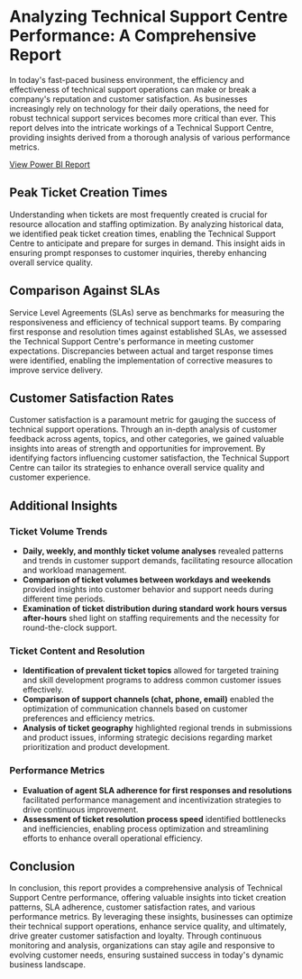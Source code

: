 # Analyzing Technical Support Centre Performance: A Comprehensive Report

In today's fast-paced business environment, the efficiency and effectiveness of technical support operations can make or break a company's reputation and customer satisfaction. As businesses increasingly rely on technology for their daily operations, the need for robust technical support services becomes more critical than ever. This report delves into the intricate workings of a Technical Support Centre, providing insights derived from a thorough analysis of various performance metrics.

[View Power BI Report](https://app.powerbi.com/view?r=eyJrIjoiZjc3YjFlZTgtMGFmZC00YmM0LTg4OWEtNjBlMGRmZDVlYzA0IiwidCI6IjQ2NTRiNmYxLTBlNDctNDU3OS1hOGExLTAyZmU5ZDk0M2M3YiIsImMiOjl9)

## Peak Ticket Creation Times
Understanding when tickets are most frequently created is crucial for resource allocation and staffing optimization. By analyzing historical data, we identified peak ticket creation times, enabling the Technical Support Centre to anticipate and prepare for surges in demand. This insight aids in ensuring prompt responses to customer inquiries, thereby enhancing overall service quality.

## Comparison Against SLAs
Service Level Agreements (SLAs) serve as benchmarks for measuring the responsiveness and efficiency of technical support teams. By comparing first response and resolution times against established SLAs, we assessed the Technical Support Centre's performance in meeting customer expectations. Discrepancies between actual and target response times were identified, enabling the implementation of corrective measures to improve service delivery.

## Customer Satisfaction Rates
Customer satisfaction is a paramount metric for gauging the success of technical support operations. Through an in-depth analysis of customer feedback across agents, topics, and other categories, we gained valuable insights into areas of strength and opportunities for improvement. By identifying factors influencing customer satisfaction, the Technical Support Centre can tailor its strategies to enhance overall service quality and customer experience.

## Additional Insights

### Ticket Volume Trends
- **Daily, weekly, and monthly ticket volume analyses** revealed patterns and trends in customer support demands, facilitating resource allocation and workload management.
- **Comparison of ticket volumes between workdays and weekends** provided insights into customer behavior and support needs during different time periods.
- **Examination of ticket distribution during standard work hours versus after-hours** shed light on staffing requirements and the necessity for round-the-clock support.

### Ticket Content and Resolution
- **Identification of prevalent ticket topics** allowed for targeted training and skill development programs to address common customer issues effectively.
- **Comparison of support channels (chat, phone, email)** enabled the optimization of communication channels based on customer preferences and efficiency metrics.
- **Analysis of ticket geography** highlighted regional trends in submissions and product issues, informing strategic decisions regarding market prioritization and product development.

### Performance Metrics
- **Evaluation of agent SLA adherence for first responses and resolutions** facilitated performance management and incentivization strategies to drive continuous improvement.
- **Assessment of ticket resolution process speed** identified bottlenecks and inefficiencies, enabling process optimization and streamlining efforts to enhance overall operational efficiency.

## Conclusion
In conclusion, this report provides a comprehensive analysis of Technical Support Centre performance, offering valuable insights into ticket creation patterns, SLA adherence, customer satisfaction rates, and various performance metrics. By leveraging these insights, businesses can optimize their technical support operations, enhance service quality, and ultimately, drive greater customer satisfaction and loyalty. Through continuous monitoring and analysis, organizations can stay agile and responsive to evolving customer needs, ensuring sustained success in today's dynamic business landscape.
